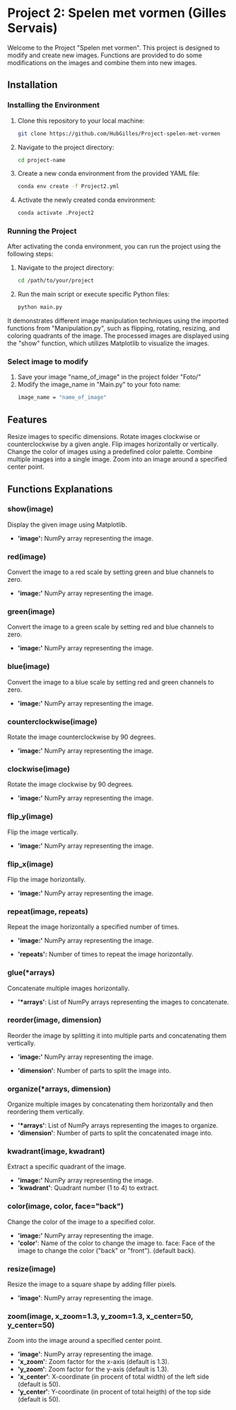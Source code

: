 # Project 2: Spelen met vormen (Gilles Servais)

Welcome to the Project "Spelen met vormen". This project is designed to modify and create new images. Functions are provided to do some modifications on the images and combine them into new images. 

## Installation

### Installing the Environment

1. Clone this repository to your local machine:
   ```sh
   git clone https://github.com/HubGilles/Project-spelen-met-vormen
2. Navigate to the project directory:
    ```sh
    cd project-name
3. Create a new conda environment from the provided YAML file:
    ```sh
    conda env create -f Project2.yml
4. Activate the newly created conda environment:
    ```sh
    conda activate .Project2
### Running the Project
After activating the conda environment, you can run the project using the following steps:

1. Navigate to the project directory:

    ```sh
    cd /path/to/your/project
2. Run the main script or execute specific Python files:
    ```sh
    python main.py
It demonstrates different image manipulation techniques using the imported functions from "Manipulation.py", such as flipping, rotating, resizing, and coloring quadrants of the image.
The processed images are displayed using the "show" function, which utilizes Matplotlib to visualize the images.

### Select image to modify

1. Save your image "name_of_image" in the project folder "Foto/"
2. Modify the image_name in "Main.py" to your foto name:
    ```sh
    image_name = "name_of_image"
## Features

Resize images to specific dimensions.
Rotate images clockwise or counterclockwise by a given angle.
Flip images horizontally or vertically.
Change the color of images using a predefined color palette.
Combine multiple images into a single image.
Zoom into an image around a specified center point.

## Functions Explanations

### show(image)
Display the given image using Matplotlib.

* **'image':** NumPy array representing the image.

### red(image)
Convert the image to a red scale by setting green and blue channels to zero.

* **'image:'** NumPy array representing the image.

### green(image)
Convert the image to a green scale by setting red and blue channels to zero.

* **'image:'** NumPy array representing the image.

### blue(image)

Convert the image to a blue scale by setting red and green channels to zero.

* **'image:'** NumPy array representing the image.

### counterclockwise(image)
Rotate the image counterclockwise by 90 degrees.

* **'image:'** NumPy array representing the image.

### clockwise(image)
Rotate the image clockwise by 90 degrees.

* **'image:'** NumPy array representing the image.

### flip_y(image)
Flip the image vertically.

* **'image:'** NumPy array representing the image.

### flip_x(image)
Flip the image horizontally.

* **'image:'** NumPy array representing the image.

### repeat(image, repeats)
Repeat the image horizontally a specified number of times.

* **'image:'** NumPy array representing the image.

* **'repeats':** Number of times to repeat the image horizontally.

### glue(*arrays)
Concatenate multiple images horizontally.

* **'*arrays'**: List of NumPy arrays representing the images to concatenate.

### reorder(image, dimension)
Reorder the image by splitting it into multiple parts and concatenating them vertically.

* **'image:'** NumPy array representing the image.

* **'dimension'**: Number of parts to split the image into.

### organize(*arrays, dimension)
Organize multiple images by concatenating them horizontally and then reordering them vertically.

* **'*arrays'**: List of NumPy arrays representing the images to organize.
* **'dimension'**: Number of parts to split the concatenated image into.

### kwadrant(image, kwadrant)
Extract a specific quadrant of the image.

* **'image:'** NumPy array representing the image.
* **'kwadrant'**: Quadrant number (1 to 4) to extract.

### color(image, color, face="back")
Change the color of the image to a specified color.

* **'image:'** NumPy array representing the image.
* **'color'**: Name of the color to change the image to.
face: Face of the image to change the color ("back" or "front"). (default back).

### resize(image)
Resize the image to a square shape by adding filler pixels.

* **'image'**: NumPy array representing the image.

### zoom(image, x_zoom=1.3, y_zoom=1.3, x_center=50, y_center=50)
Zoom into the image around a specified center point.

* **'image'**: NumPy array representing the image.
* **'x_zoom'**: Zoom factor for the x-axis (default is 1.3).
* **'y_zoom'**: Zoom factor for the y-axis (default is 1.3).
* **'x_center'**: X-coordinate (in procent of total width) of the left side (default is 50).
* **'y_center'**: Y-coordinate (in procent of total heigth) of the top side (default is 50).
